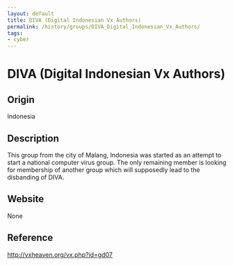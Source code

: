 ```yaml
---
layout: default
title: DIVA (Digital Indonesian Vx Authors)
permalink: /history/groups/DIVA_Digital_Indonesian_Vx_Authors/
tags:
- cyber
---
```


DIVA (Digital Indonesian Vx Authors)
====================================

Origin
------
Indonesia

Description
-----------
This group from the city of Malang, Indonesia was started as an attempt to start a national computer virus group. The only remaining member is looking for membership of another group which will supposedly lead to the disbanding of DIVA.

Website
-------
None

Reference
---------
http://vxheaven.org/vx.php?id=gd07
